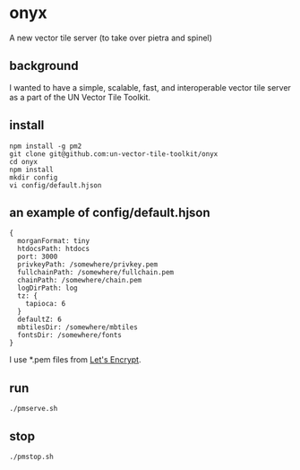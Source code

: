 # onyx
A new vector tile server (to take over pietra and spinel)

## background
I wanted to have a simple, scalable, fast, and interoperable vector tile server as a part of the UN Vector Tile Toolkit. 

## install
```console
npm install -g pm2
git clone git@github.com:un-vector-tile-toolkit/onyx
cd onyx
npm install
mkdir config
vi config/default.hjson
```

## an example of config/default.hjson
```console
{
  morganFormat: tiny
  htdocsPath: htdocs
  port: 3000
  privkeyPath: /somewhere/privkey.pem
  fullchainPath: /somewhere/fullchain.pem
  chainPath: /somewhere/chain.pem
  logDirPath: log
  tz: {
    tapioca: 6
  }
  defaultZ: 6
  mbtilesDir: /somewhere/mbtiles
  fontsDir: /somewhere/fonts
}
```

I use \*.pem files from [Let's Encrypt](https://letsencrypt.org/).

## run
```console
./pmserve.sh
```

## stop
```console
./pmstop.sh
```
